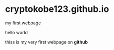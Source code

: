 # cryptokobe123.github.io
my first webpage
<html>
<head>
</head>
<body>
  <p>hello world</p>
  <p> thiss is my very first webpage on <strong>github</strong></p>
</body>
</html>
